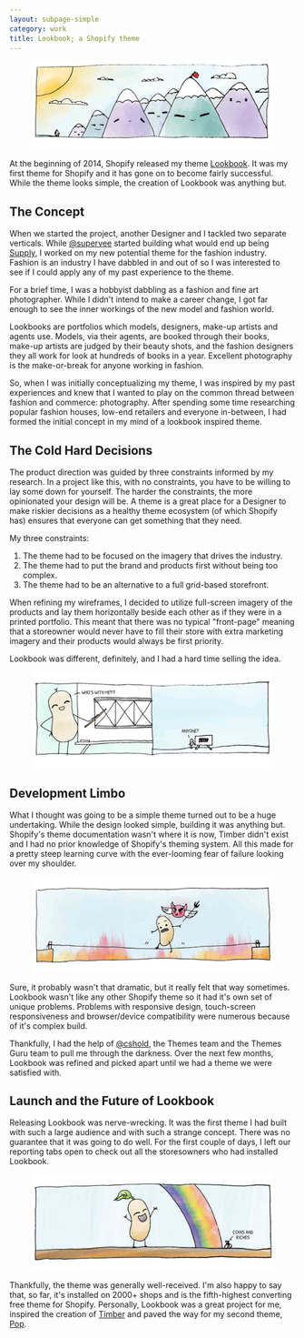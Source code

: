 ```yaml
---
layout: subpage-simple
category: work
title: Lookbook; a Shopify theme
---
```


<figure>
  <img src="/img/project/02-01lookbook.jpg">
</figure>

At the beginning of 2014, Shopify released my theme [Lookbook](https://themes.shopify.com/themes/lookbook/styles/classic). It was my first theme for Shopify and it has gone on to become fairly successful. While the theme looks simple, the creation of Lookbook was anything but.

## The Concept

When we started the project, another Designer and I tackled two separate verticals. While [@supervee](http://twitter.com/supervee) started building what would end up being [Supply](https://themes.shopify.com/themes/supply/styles/blue), I worked on my new potential theme for the fashion industry. Fashion is an industry I have dabbled in and out of so I was interested to see if I could apply any of my past experience to the theme.

For a brief time, I was a hobbyist dabbling as a fashion and fine art photographer. While I didn't intend to make a career change, I got far enough to see the inner workings of the new model and fashion world.

Lookbooks are portfolios which models, designers, make-up artists and agents use. Models, via their agents, are booked through their books, make-up artists are judged by their beauty shots, and the fashion designers they all work for look at hundreds of books in a year. Excellent photography is the make-or-break for anyone working in fashion.

So, when I was initially conceptualizing my theme, I was inspired by my past experiences and knew that I wanted to play on the common thread between fashion and commerce: photography. After spending some time researching popular fashion houses, low-end retailers and everyone in-between, I had formed the initial concept in my mind of a lookbook inspired theme.

## The Cold Hard Decisions

The product direction was guided by three constraints informed by my research. In a project like this, with no constraints, you have to be willing to lay some down for yourself. The harder the constraints, the more opinionated your design will be. A theme is a great place for a Designer to make riskier decisions as a healthy theme ecosystem (of which Shopify has) ensures that everyone can get something that they need.

My three constraints:

1. The theme had to be focused on the imagery that drives the industry.
2. The theme had to put the brand and products first without being too complex.
3. The theme had to be an alternative to a full grid-based storefront.

When refining my wireframes, I decided to utilize full-screen imagery of the products and lay them horizontally beside each other as if they were in a printed portfolio. This meant that there was no typical "front-page" meaning that a storeowner would never have to fill their store with extra marketing imagery and their products would always be first priority.

Lookbook was different, definitely, and I had a hard time selling the idea.

<figure>
  <img src="/img/project/02-02lookbook.jpg">
</figure>

## Development Limbo

What I thought was going to be a simple theme turned out to be a huge undertaking. While the design looked simple, building it was anything but. Shopify's theme documentation wasn't where it is now, Timber didn't exist and I had no prior knowledge of Shopify's theming system. All this made for a pretty steep learning curve with the ever-looming fear of failure looking over my shoulder.

<figure>
  <img src="/img/project/02-03lookbook.jpg">
</figure>

Sure, it probably wasn't that dramatic, but it really felt that way sometimes. Lookbook wasn't like any other Shopify theme so it had it's own set of unique problems. Problems with responsive design, touch-screen responsiveness and browser/device compatibility were numerous because of it's complex build.

Thankfully, I had the help of [@cshold](http://twitter.com/cshold), the Themes team and the Themes Guru team to pull me through the darkness. Over the next few months, Lookbook was refined and picked apart until we had a theme we were satisfied with.

## Launch and the Future of Lookbook

Releasing Lookbook was nerve-wrecking. It was the first theme I had built with such a large audience and with such a strange concept. There was no guarantee that it was going to do well. For the first couple of days, I left our reporting tabs open to check out all the storesowners who had installed Lookbook.

<figure>
  <img src="/img/project/02-04lookbook.jpg">
</figure>

Thankfully, the theme was generally well-received. I'm also happy to say that, so far, it's installed on 2000+ shops and is the fifth-highest converting free theme for Shopify. Personally, Lookbook was a great project for me, inspired the creation of [Timber](/work/2014/11/13/timber.html) and paved the way for my second theme, [Pop](https://themes.shopify.com/themes/pop/styles/classic).
